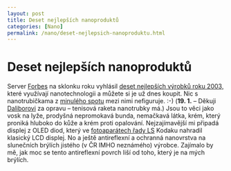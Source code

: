 ```yaml
---
layout: post
title: Deset nejlepších nanoproduktů
categories: [Nano]
permalink: /nano/deset-nejlepsich-nanoproduktu.html
---
```

# Deset nejlepších nanoproduktů

Server [Forbes](http://www.forbes.com/) na sklonku roku vyhlásil [deset nejlepších výrobků roku 2003,](http://www.forbes.com/technology/2003/12/29/cz_jw_1229soapbox.html) které využívají nanotechnologii a můžete si je už dnes koupit. Nic s nanotrubičkama z [minulého spotu](http://sweb.cz/techblog/2004-01.html#102345) mezi nimi nefiguruje. :-) (**19\. 1.** – Děkuji [Daliborovi](http://www.insula.cz/dali/) za opravu – tenisová raketa nanotrubky má.) Jsou to věci jako vosk na lyže, prodyšná nepromokavá bunda, nemačkavá látka, krém, který proniká hluboko do kůže a krém proti opalování. Nejzajímavější mi připadá displej z OLED diod, který ve [fotoaparátech řady LS](http://www.kodak.com/eknec/PageQuerier.jhtml;jsessionid=1XZNTC0HDIWJNQHIO3PHWLY?pq-path=31&pq-locale=en_US&_requestid=309766) Kodaku nahradil klasický LCD displej. No a ještě antireflexní a ochranná nanovrstva na slunečních brýlích jistého (v ČR IMHO neznámého) výrobce. Zajímalo by mě, jak moc se tento antireflexní povrch liší od toho, který je na mých brýlích.

